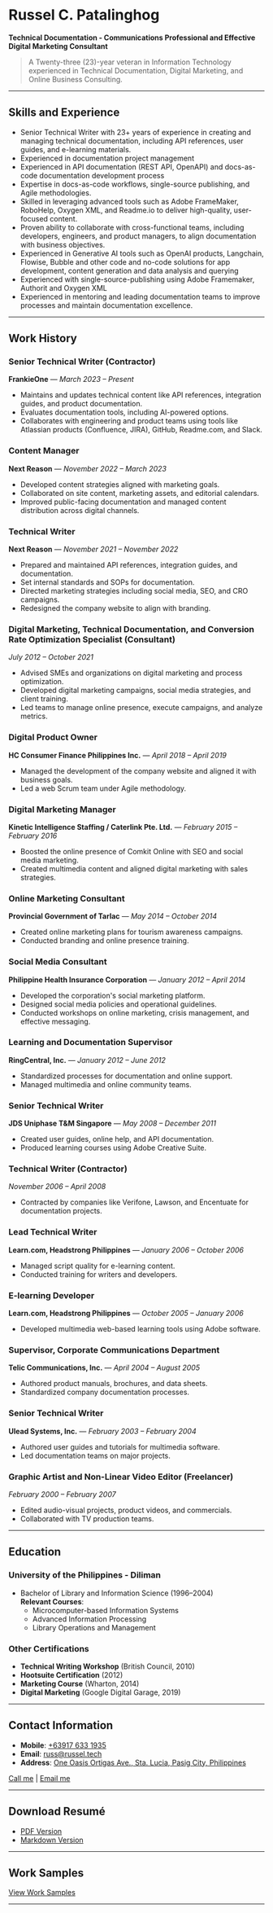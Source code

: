 # Russel C. Patalinghog
**Technical Documentation - Communications Professional and Effective Digital Marketing Consultant**

> A Twenty-three (23)-year veteran in Information Technology experienced in Technical Documentation, Digital Marketing, and Online Business Consulting.

---

## Skills and Experience
- Senior Technical Writer with 23+ years of experience in creating and managing technical documentation, including API references, user guides, and e-learning materials.
- Experienced in documentation project management
- Experienced in API documentation (REST API, OpenAPI) and docs-as-code documentation development process
- Expertise in docs-as-code workflows, single-source publishing, and Agile methodologies.
- Skilled in leveraging advanced tools such as Adobe FrameMaker, RoboHelp, Oxygen XML, and Readme.io to deliver high-quality, user-focused content.
- Proven ability to collaborate with cross-functional teams, including developers, engineers, and product managers, to align documentation with business objectives.
- Experienced in Generative AI tools such as OpenAI products, Langchain, Flowise, Bubble and other code and no-code solutions for app development, content generation and data analysis and querying
- Experienced with single-source-publishing using Adobe Framemaker, Authorit and Oxygen XML
- Experienced in mentoring and leading documentation teams to improve processes and maintain documentation excellence.


---

## Work History

### **Senior Technical Writer (Contractor)**  
**FrankieOne** — *March 2023 – Present*
- Maintains and updates technical content like API references, integration guides, and product documentation.
- Evaluates documentation tools, including AI-powered options.
- Collaborates with engineering and product teams using tools like Atlassian products (Confluence, JIRA), GitHub, Readme.com, and Slack.

### **Content Manager**  
**Next Reason** — *November 2022 – March 2023*
- Developed content strategies aligned with marketing goals.
- Collaborated on site content, marketing assets, and editorial calendars.
- Improved public-facing documentation and managed content distribution across digital channels.

### **Technical Writer**  
**Next Reason** — *November 2021 – November 2022*
- Prepared and maintained API references, integration guides, and documentation.
- Set internal standards and SOPs for documentation.
- Directed marketing strategies including social media, SEO, and CRO campaigns.
- Redesigned the company website to align with branding.

### **Digital Marketing, Technical Documentation, and Conversion Rate Optimization Specialist (Consultant)**  
*July 2012 – October 2021*
- Advised SMEs and organizations on digital marketing and process optimization.
- Developed digital marketing campaigns, social media strategies, and client training.
- Led teams to manage online presence, execute campaigns, and analyze metrics.

### **Digital Product Owner**  
**HC Consumer Finance Philippines Inc.** — *April 2018 – April 2019*
- Managed the development of the company website and aligned it with business goals.
- Led a web Scrum team under Agile methodology.

### **Digital Marketing Manager**  
**Kinetic Intelligence Staffing / Caterlink Pte. Ltd.** — *February 2015 – February 2016*
- Boosted the online presence of Comkit Online with SEO and social media marketing.
- Created multimedia content and aligned digital marketing with sales strategies.

### **Online Marketing Consultant**  
**Provincial Government of Tarlac** — *May 2014 – October 2014*
- Created online marketing plans for tourism awareness campaigns.
- Conducted branding and online presence training.

### **Social Media Consultant**  
**Philippine Health Insurance Corporation** — *January 2012 – April 2014*
- Developed the corporation's social marketing platform.
- Designed social media policies and operational guidelines.
- Conducted workshops on online marketing, crisis management, and effective messaging.

### **Learning and Documentation Supervisor**  
**RingCentral, Inc.** — *January 2012 – June 2012*
- Standardized processes for documentation and online support.
- Managed multimedia and online community teams.

### **Senior Technical Writer**  
**JDS Uniphase T&M Singapore** — *May 2008 – December 2011*
- Created user guides, online help, and API documentation.
- Produced learning courses using Adobe Creative Suite.

### **Technical Writer (Contractor)**  
*November 2006 – April 2008*
- Contracted by companies like Verifone, Lawson, and Encentuate for documentation projects.

### **Lead Technical Writer**  
**Learn.com, Headstrong Philippines** — *January 2006 – October 2006*
- Managed script quality for e-learning content.
- Conducted training for writers and developers.

### **E-learning Developer**  
**Learn.com, Headstrong Philippines** — *October 2005 – January 2006*
- Developed multimedia web-based learning tools using Adobe software.

### **Supervisor, Corporate Communications Department**  
**Telic Communications, Inc.** — *April 2004 – August 2005*
- Authored product manuals, brochures, and data sheets.
- Standardized company documentation processes.

### **Senior Technical Writer**  
**Ulead Systems, Inc.** — *February 2003 – February 2004*
- Authored user guides and tutorials for multimedia software.
- Led documentation teams on major projects.

### **Graphic Artist and Non-Linear Video Editor (Freelancer)**  
*February 2000 – February 2007*
- Edited audio-visual projects, product videos, and commercials.
- Collaborated with TV production teams.

---

## Education

### **University of the Philippines - Diliman**  
- Bachelor of Library and Information Science (1996–2004)  
**Relevant Courses**:  
  - Microcomputer-based Information Systems  
  - Advanced Information Processing  
  - Library Operations and Management

### **Other Certifications**  
- **Technical Writing Workshop** (British Council, 2010)  
- **Hootsuite Certification** (2012)  
- **Marketing Course** (Wharton, 2014)  
- **Digital Marketing** (Google Digital Garage, 2019)

---

## Contact Information
- **Mobile**: [+63917 633 1935](tel:+639176331935)  
- **Email**: [russ@russel.tech](mailto:russ@russel.tech)  
- **Address**: [One Oasis Ortigas Ave., Sta. Lucia, Pasig City, Philippines](https://goo.gl/maps/6hUo9J1dvdNLBBqJ6)

[Call me](tel:+639176331935) | [Email me](mailto:russ@russel.tech)

---

## Download Resumé
- [PDF Version](https://russel.tech/resume/russeltech_resume.pdf)  
- [Markdown Version](https://russel.tech/resume/russeltech_resume_2024.md)

---

## Work Samples
[View Work Samples](https://bit.ly/worksrusseltech)

---
